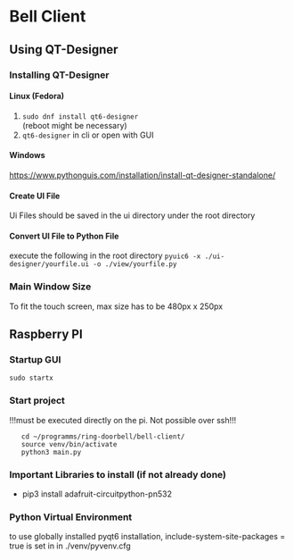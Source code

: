 # Bell Client



## Using QT-Designer

### Installing QT-Designer
#### Linux (Fedora)

1. ```sudo dnf install qt6-designer```  
(reboot might be necessary)
2. ```qt6-designer``` in cli or open with GUI


#### Windows
https://www.pythonguis.com/installation/install-qt-designer-standalone/

#### Create UI File
Ui Files should be saved in the ui directory under the root directory

#### Convert UI File to Python File
execute the following in the root directory 
```pyuic6 -x ./ui-designer/yourfile.ui -o ./view/yourfile.py```


### Main Window Size
To fit the touch screen, max size has to be 480px x 250px

## Raspberry PI

### Startup GUI
```sudo startx```

### Start project
!!!must be executed directly on the pi. Not possible over ssh!!!
```
   cd ~/programms/ring-doorbell/bell-client/   
   source venv/bin/activate   
   python3 main.py
```

### Important Libraries to install (if not already done)
- pip3 install adafruit-circuitpython-pn532

### Python Virtual Environment
to use globally installed pyqt6 installation, include-system-site-packages = true is set in in ./venv/pyvenv.cfg





